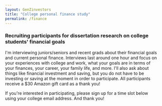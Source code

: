 ```yaml
---
layout: GenZinvestors
title: "College personal finance study"
permalink: /finance
---
```


### Recruiting participants for dissertation research on college students' financial goals
I'm interviewing juniors/seniors and recent grads about their financial goals and current personal finance. Interviews last around one hour and focus on your experiences with college and work, what your goals are in terms of your finances, your career, your family life, and more. I'll also ask about things like financial investment and saving, but you do not have to be investing or saving at the moment in order to participate. All participants receive a $30 Amazon gift card as a thank you!

If you're interested in participating, please sign up for a time slot below using your college email address. And thank you!



